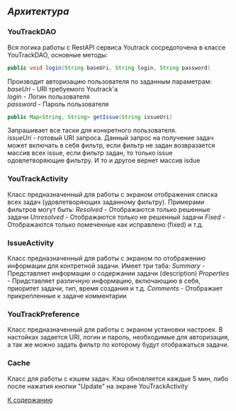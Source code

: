 ## *Архитектура*

### YouTrackDAO  
Вся логика работы с RestAPI сервиса Youtrack сосредоточена в классе YouTrackDAO, основные методы:
```java
public void login(String baseUri, String login, String password)
```  
Производит авторизацию пользователя по заданным параметрам:  
_baseUri_ - URI требуемого Youtrack'а  
_login_ - Логин пользователя  
_password_ - Пароль пользователя  


```java
public Map<String, String> getIssue(String issueUri)
```  
Запрашивает все таски для конкретного пользователя.  
_issueUri_ - готовый URI запроса. Данный запрос на получение задач может включать в себя фильтр, если фильтр не задан возвразается массив всех issue, если фильтр задан, то только issue одовлетворяющие фильтру.
И то и другое вернет массив isdue


### YouTrackActivity  
Класс предназначенный для работы с экраном отображения списка всех задач (удовлетворяющих заданному фильтру).
Примерами фильтров могут быть:
_Resolved_ - Отображаются только решенные задачи
_Unresolved_ - Отображаются только не решенный задачи
_Fixed_ - Отображаются только помеченные как исправлено (fixed)
и т.д.

### IssueActivity  
Класс предназначенный для работы с экраном по отображению информации для контретной задачи. Имеет три таба:
_Summary_ - Представляет информации о содержании задачи (description)
_Properties_ - Придставляет различную информацию, включающию в себя, приоритет задачи, тип, время создания и т.д.
_Comments_ - Отображает прикрепленные к задаче комментарии


### YouTrackPreference  
Класс предназначенный для работы с экраном установки настроек. В настойках задается URI, логин и пароль, необходимые для авторизация, а так же можно задать фильтр по которому будут отображаться задачи.


### Cache  
Класс для работы с кэшем задач. Кэш обновляется каждые 5 мин, либо после нажатия кнопки "Update" на экране YouTrackActivity

[К содержанию](./index.md)

